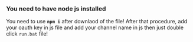 ### You need to have node js installed

<p style="text-size: large;"> You need to use <code style="font-weight: bold;">npm i</code> after downlaod of the file! After that procedure, add your oauth key in js file and add your channel name in js then just double click <code>run.bat</code> file!</p>

